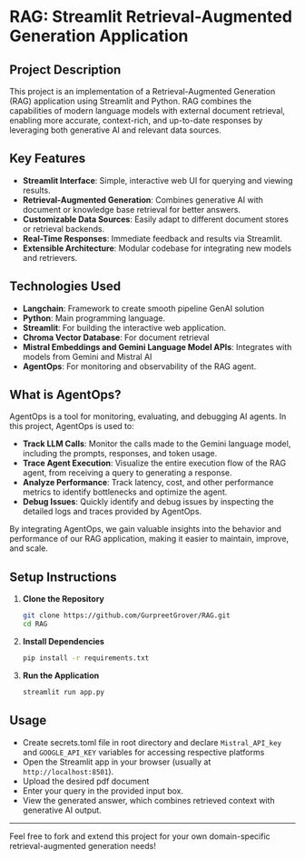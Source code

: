 # RAG: Streamlit Retrieval-Augmented Generation Application

## Project Description

This project is an implementation of a Retrieval-Augmented Generation (RAG) application using Streamlit and Python. RAG combines the capabilities of modern language models with external document retrieval, enabling more accurate, context-rich, and up-to-date responses by leveraging both generative AI and relevant data sources.

## Key Features

- **Streamlit Interface**: Simple, interactive web UI for querying and viewing results.
- **Retrieval-Augmented Generation**: Combines generative AI with document or knowledge base retrieval for better answers.
- **Customizable Data Sources**: Easily adapt to different document stores or retrieval backends.
- **Real-Time Responses**: Immediate feedback and results via Streamlit.
- **Extensible Architecture**: Modular codebase for integrating new models and retrievers.

## Technologies Used

- **Langchain**: Framework to create smooth pipeline GenAI solution
- **Python**: Main programming language.
- **Streamlit**: For building the interactive web application.
- **Chroma Vector Database**: For document retrieval 
- **Mistral Embeddings and Gemini Language Model APIs**: Integrates with models from Gemini and Mistral AI
- **AgentOps**: For monitoring and observability of the RAG agent.

## What is AgentOps?

AgentOps is a tool for monitoring, evaluating, and debugging AI agents. In this project, AgentOps is used to:

- **Track LLM Calls**: Monitor the calls made to the Gemini language model, including the prompts, responses, and token usage.
- **Trace Agent Execution**: Visualize the entire execution flow of the RAG agent, from receiving a query to generating a response.
- **Analyze Performance**: Track latency, cost, and other performance metrics to identify bottlenecks and optimize the agent.
- **Debug Issues**: Quickly identify and debug issues by inspecting the detailed logs and traces provided by AgentOps.

By integrating AgentOps, we gain valuable insights into the behavior and performance of our RAG application, making it easier to maintain, improve, and scale.

## Setup Instructions

1. **Clone the Repository**
   ```bash
   git clone https://github.com/GurpreetGrover/RAG.git
   cd RAG
   ```

2. **Install Dependencies**
   ```bash
   pip install -r requirements.txt
   ```

3. **Run the Application**
   ```bash
   streamlit run app.py
   ```

## Usage

- Create secrets.toml file in root directory and declare `Mistral_API_key` and `GOOGLE_API_KEY` variables for accessing respective platforms
- Open the Streamlit app in your browser (usually at `http://localhost:8501`).
- Upload the desired pdf document
- Enter your query in the provided input box.
- View the generated answer, which combines retrieved context with generative AI output.

---

Feel free to fork and extend this project for your own domain-specific retrieval-augmented generation needs!
